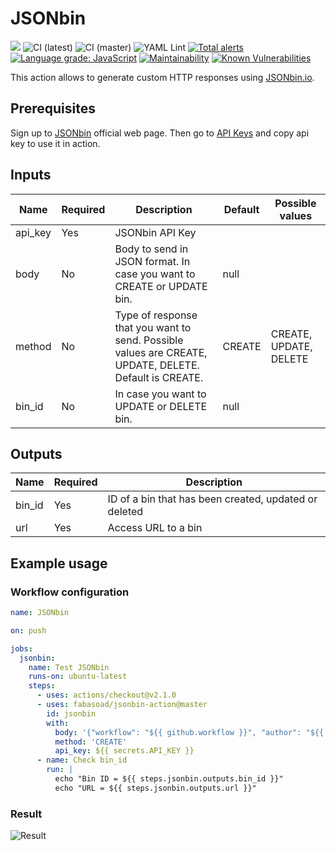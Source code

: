 # JSONbin
![](https://img.shields.io/github/v/release/fabasoad/jsonbin-action?include_prereleases) ![CI (latest)](https://github.com/fabasoad/jsonbin-action/workflows/CI%20(latest)/badge.svg) ![CI (master)](https://github.com/fabasoad/jsonbin-action/workflows/CI%20(master)/badge.svg) ![YAML Lint](https://github.com/fabasoad/jsonbin-action/workflows/YAML%20Lint/badge.svg) [![Total alerts](https://img.shields.io/lgtm/alerts/g/fabasoad/jsonbin-action.svg?logo=lgtm&logoWidth=18)](https://lgtm.com/projects/g/fabasoad/jsonbin-action/alerts/) [![Language grade: JavaScript](https://img.shields.io/lgtm/grade/javascript/g/fabasoad/jsonbin-action.svg?logo=lgtm&logoWidth=18)](https://lgtm.com/projects/g/fabasoad/jsonbin-action/context:javascript) [![Maintainability](https://api.codeclimate.com/v1/badges/4fc4a9e5af837a8ce6a9/maintainability)](https://codeclimate.com/github/fabasoad/jsonbin-action/maintainability) [![Known Vulnerabilities](https://snyk.io/test/github/fabasoad/translation-action/badge.svg?targetFile=package.json)](https://snyk.io/test/github/fabasoad/translation-action?targetFile=package.json)

This action allows to generate custom HTTP responses using [JSONbin.io](https://jsonbin.io).

## Prerequisites
Sign up to [JSONbin](https://jsonbin.io) official web page. Then go to [API Keys](https://jsonbin.io/api-keys) and copy api key to use it in action.

## Inputs
| Name    | Required | Description                                                                                            | Default | Possible values        |
|---------|----------|--------------------------------------------------------------------------------------------------------|---------|------------------------|
| api_key | Yes      | JSONbin API Key                                                                                        |         | <string>               |
| body    | No       | Body to send in JSON format. In case you want to CREATE or UPDATE bin.                                 | null    | <json>                 |
| method  | No       | Type of response that you want to send. Possible values are CREATE, UPDATE, DELETE. Default is CREATE. | CREATE  | CREATE, UPDATE, DELETE |
| bin_id  | No       | In case you want to UPDATE or DELETE bin.                                                              | null    | <string>               |

## Outputs
| Name   | Required | Description                                           |
|--------|----------|-------------------------------------------------------|
| bin_id | Yes      | ID of a bin that has been created, updated or deleted |
| url    | Yes      | Access URL to a bin                                   |

## Example usage

### Workflow configuration

```yaml
name: JSONbin

on: push

jobs:
  jsonbin:
    name: Test JSONbin
    runs-on: ubuntu-latest
    steps:
      - uses: actions/checkout@v2.1.0
      - uses: fabasoad/jsonbin-action@master
        id: jsonbin
        with:
          body: '{"workflow": "${{ github.workflow }}", "author": "${{ github.actor }}", "number": "${{ github.run_number }}"}'
          method: 'CREATE'
          api_key: ${{ secrets.API_KEY }}
      - name: Check bin_id
        run: |
          echo "Bin ID = ${{ steps.jsonbin.outputs.bin_id }}"
          echo "URL = ${{ steps.jsonbin.outputs.url }}"
```

### Result
![Result](https://raw.githubusercontent.com/fabasoad/jsonbin-action/master/screenshot.png)